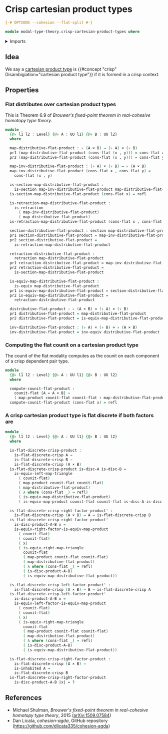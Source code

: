 # Crisp cartesian product types

```agda
{-# OPTIONS --cohesion --flat-split #-}

module modal-type-theory.crisp-cartesian-product-types where
```

<details><summary>Imports</summary>

```agda
open import foundation.cartesian-product-types
open import foundation.dependent-pair-types
open import foundation.equivalences
open import foundation.function-types
open import foundation.functoriality-cartesian-product-types
open import foundation.functoriality-dependent-pair-types
open import foundation.homotopies
open import foundation.identity-types
open import foundation.retractions
open import foundation.sections
open import foundation.universe-levels

open import modal-type-theory.crisp-dependent-pair-types
open import modal-type-theory.flat-discrete-crisp-types
open import modal-type-theory.flat-modality
```

</details>

## Idea

We say a [cartesian product type](foundation-core.cartesian-product-types.md) is
{{#concept "crisp" Disambigiation="cartesian product type"}} if it is formed in
a crisp context.

## Properties

### Flat distributes over cartesian product types

This is Theorem 6.9 of _Brouwer's fixed-point theorem in real-cohesive homotopy
type theory_.

```agda
module _
  {@♭ l1 l2 : Level} {@♭ A : UU l1} {@♭ B : UU l2}
  where

  map-distributive-flat-product : ♭ (A × B) → (♭ A) × (♭ B)
  pr1 (map-distributive-flat-product (cons-flat (x , y))) = cons-flat x
  pr2 (map-distributive-flat-product (cons-flat (x , y))) = cons-flat y

  map-inv-distributive-flat-product : (♭ A) × (♭ B) → ♭ (A × B)
  map-inv-distributive-flat-product (cons-flat x , cons-flat y) =
    cons-flat (x , y)

  is-section-map-distributive-flat-product :
    is-section map-inv-distributive-flat-product map-distributive-flat-product
  is-section-map-distributive-flat-product (cons-flat x) = refl

  is-retraction-map-distributive-flat-product :
    is-retraction
      ( map-inv-distributive-flat-product)
      ( map-distributive-flat-product)
  is-retraction-map-distributive-flat-product (cons-flat x , cons-flat y) = refl

  section-distributive-flat-product : section map-distributive-flat-product
  pr1 section-distributive-flat-product = map-inv-distributive-flat-product
  pr2 section-distributive-flat-product =
    is-retraction-map-distributive-flat-product

  retraction-distributive-flat-product :
    retraction map-distributive-flat-product
  pr1 retraction-distributive-flat-product = map-inv-distributive-flat-product
  pr2 retraction-distributive-flat-product =
    is-section-map-distributive-flat-product

  is-equiv-map-distributive-flat-product :
    is-equiv map-distributive-flat-product
  pr1 is-equiv-map-distributive-flat-product = section-distributive-flat-product
  pr2 is-equiv-map-distributive-flat-product =
    retraction-distributive-flat-product

  distributive-flat-product : ♭ (A × B) ≃ (♭ A) × (♭ B)
  pr1 distributive-flat-product = map-distributive-flat-product
  pr2 distributive-flat-product = is-equiv-map-distributive-flat-product

  inv-distributive-flat-product : (♭ A) × (♭ B) ≃ ♭ (A × B)
  inv-distributive-flat-product = inv-equiv distributive-flat-product
```

### Computing the flat counit on a cartesian product type

The counit of the flat modality computes as the counit on each component of a
crisp dependent pair type.

```agda
module _
  {@♭ l1 l2 : Level} {@♭ A : UU l1} {@♭ B : UU l2}
  where

  compute-counit-flat-product :
    counit-flat {A = A × B} ~
    ( map-product counit-flat counit-flat ∘ map-distributive-flat-product)
  compute-counit-flat-product (cons-flat x) = refl
```

### A crisp cartesian product type is flat discrete if both factors are

```agda
module _
  {@♭ l1 l2 : Level} {@♭ A : UU l1} {@♭ B : UU l2}
  where

  is-flat-discrete-crisp-product :
    is-flat-discrete-crisp A →
    is-flat-discrete-crisp B →
    is-flat-discrete-crisp (A × B)
  is-flat-discrete-crisp-product is-disc-A is-disc-B =
    is-equiv-left-map-triangle
      ( counit-flat)
      ( map-product counit-flat counit-flat)
      ( map-distributive-flat-product)
      ( λ where (cons-flat _) → refl)
      ( is-equiv-map-distributive-flat-product)
      ( is-equiv-map-product counit-flat counit-flat is-disc-A is-disc-B)

  is-flat-discrete-crisp-right-factor-product' :
    is-flat-discrete-crisp (A × B) → A → is-flat-discrete-crisp B
  is-flat-discrete-crisp-right-factor-product'
    is-disc-product-A-B x =
    is-equiv-right-factor-is-equiv-map-product
      ( counit-flat)
      ( counit-flat)
      ( x)
      ( is-equiv-right-map-triangle
        counit-flat
        ( map-product counit-flat counit-flat)
        ( map-distributive-flat-product)
        ( λ where (cons-flat _) → refl)
        ( is-disc-product-A-B)
        ( is-equiv-map-distributive-flat-product))

  is-flat-discrete-crisp-left-factor-product' :
    is-flat-discrete-crisp (A × B) → B → is-flat-discrete-crisp A
  is-flat-discrete-crisp-left-factor-product'
    is-disc-product-A-B x =
    is-equiv-left-factor-is-equiv-map-product
      ( counit-flat)
      ( counit-flat)
      ( x)
      ( is-equiv-right-map-triangle
        counit-flat
        ( map-product counit-flat counit-flat)
        ( map-distributive-flat-product)
        ( λ where (cons-flat _) → refl)
        ( is-disc-product-A-B)
        ( is-equiv-map-distributive-flat-product))

  is-flat-discrete-crisp-right-factor-product :
    is-flat-discrete-crisp (A × B) →
    is-inhabited A →
    is-flat-discrete-crisp B
  is-flat-discrete-crisp-right-factor-product
    is-disc-product-A-B |x| = ?
```

## References

- Michael Shulman, _Brouwer's fixed-point theorem in real-cohesive homotopy type
  theory_, 2015 ([arXiv:1509.07584](https://arxiv.org/abs/1509.07584))
- Dan Licata, _cohesion-agda_, GitHub repository
  (<https://github.com/dlicata335/cohesion-agda>)
